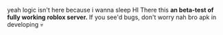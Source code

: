 yeah logic isn't here because i wanna sleep
HI There this **an beta-test of fully working roblox server.**
If you see'd bugs, don't worry
nah bro apk in developing 💀
